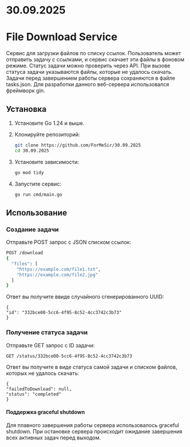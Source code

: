 # 30.09.2025

# File Download Service

Сервис для загрузки файлов по списку ссылок. Пользователь может отправить задачу с ссылками, и сервис скачает эти файлы в фоновом режиме. Статус задачи можно проверить через API. При вызове статуса задачи указываются файлы, которые не удалось скачать. Задачи перед завершением работы сервера сохраняются в файле tasks.json. Для разработки данного веб-сервера использовался фреймворк gin.

## Установка

1. Установите Go 1.24 и выше.
2. Клонируйте репозиторий:

   ```bash
   git clone https://github.com/ForMeSir/30.09.2025
   cd 30.09.2025
   ```

3. Установите зависимости:

   ```bash
   go mod tidy
   ```

4. Запустите сервис:
   ```bash
   go run cmd/main.go
   ```

## Использование

### Создание задачи

Отправьте POST запрос с JSON списком ссылок:

```bash
POST /download
{
  "files": [
    "https://example.com/file1.txt",
    "https://example.com/file2.jpg"
  ]
}
```

Ответ вы получите ввиде случайного сгенерированного UUID:

```
{
"id": "332bce00-5cc6-4f95-8c52-4cc3742c3b73"
}
```

### Получение статуса задачи

Отправьте GET запрос с ID задачи:

```
GET /status/332bce00-5cc6-4f95-8c52-4cc3742c3b73
```

Ответ вы получите в виде статуса самой задачи и списком файлов, которых не удалось скачать:

```
{
"failedToDownload": null,
"status": "completed"
}
```

#### Поддержка graceful shutdown

Для плавного завершения работы сервера использовалось graceful shutdown. При остановке сервера происходит ожидание завершения всех активных задач перед выходом.
